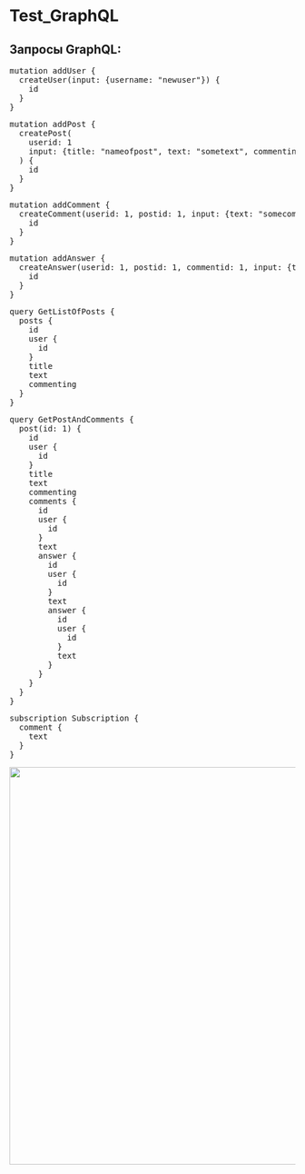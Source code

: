 # Test_GraphQL

<h2>Запросы GraphQL:</h2>
<pre>
mutation addUser {
  createUser(input: {username: "newuser"}) {
    id
  }
}
</pre>
<pre>
mutation addPost {
  createPost(
    userid: 1
    input: {title: "nameofpost", text: "sometext", commenting: true}
  ) {
    id
  }
}
</pre>
<pre>
mutation addComment {
  createComment(userid: 1, postid: 1, input: {text: "somecomment"}) {
    id
  }
}
</pre>
<pre>
mutation addAnswer {
  createAnswer(userid: 1, postid: 1, commentid: 1, input: {text: "answer"}) {
    id
  }
}
</pre>
<pre>
query GetListOfPosts {
  posts {
    id
    user {
      id
    }
    title
    text
    commenting
  }
}
</pre>
<pre>
query GetPostAndComments {
  post(id: 1) {
    id
    user {
      id
    }
    title
    text
    commenting
    comments {
      id
      user {
        id
      }
      text
      answer {
        id
        user {
          id
        }
        text
        answer {
          id
          user {
            id
          }
          text
        }
      }
    }
  }
}
</pre>
<pre>
subscription Subscription {
  comment {
    text
  }
}
</pre>

<div align="center">
  <img src="https://github.com/fbrtyu/Information-System-of-Internet-Provider/blob/main/Untitled.jpg?raw=true" width="700"/>
</div

